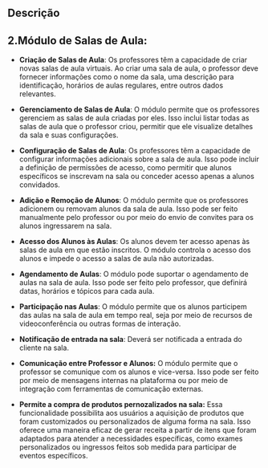 ## Descrição

## 2.Módulo de Salas de Aula:
- **Criação de Salas de Aula**: Os professores têm a capacidade de criar novas salas de aula virtuais. Ao criar uma sala de aula, o professor deve fornecer informações como o nome da sala, uma descrição para identificação, horários de aulas regulares, entre outros dados relevantes.

- **Gerenciamento de Salas de Aula**: O módulo permite que os professores gerenciem as salas de aula criadas por eles. Isso inclui listar todas as salas de aula que o professor criou, permitir que ele visualize detalhes da sala e suas configurações.

- **Configuração de Salas de Aula**: Os professores têm a capacidade de configurar informações adicionais sobre a sala de aula. Isso pode incluir a definição de permissões de acesso, como permitir que alunos específicos se inscrevam na sala ou conceder acesso apenas a alunos convidados.

- **Adição e Remoção de Alunos**: O módulo permite que os professores adicionem ou removam alunos da sala de aula. Isso pode ser feito manualmente pelo professor ou por meio do envio de convites para os alunos ingressarem na sala.

- **Acesso dos Alunos às Aulas**: Os alunos devem ter acesso apenas às salas de aula em que estão inscritos. O módulo controla o acesso dos alunos e impede o acesso a salas de aula não autorizadas.

- **Agendamento de Aulas**: O módulo pode suportar o agendamento de aulas na sala de aula. Isso pode ser feito pelo professor, que definirá datas, horários e tópicos para cada aula.

- **Participação nas Aulas**: O módulo permite que os alunos participem das aulas na sala de aula em tempo real, seja por meio de recursos de videoconferência ou outras formas de interação.

- **Notificação de entrada na sala**: Deverá ser notificada a entrada do cliente na sala.

- **Comunicação entre Professor e Alunos:** O módulo permite que o professor se comunique com os alunos e vice-versa. Isso pode ser feito por meio de mensagens internas na plataforma ou por meio de integração com ferramentas de comunicação externas.

- **Permite a compra de produtos pernozalizados na sala:** Essa funcionalidade possibilita aos usuários a aquisição de produtos que foram customizados ou personalizados de alguma forma na sala. Isso oferece uma maneira eficaz de gerar receita a partir de itens que foram adaptados para atender a necessidades específicas, como exames personalizados ou ingressos feitos sob medida para participar de eventos específicos.